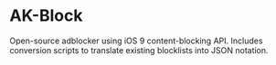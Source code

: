 # AK-Block
Open-source adblocker using iOS 9 content-blocking API. Includes conversion scripts to translate existing blocklists into JSON notation.

